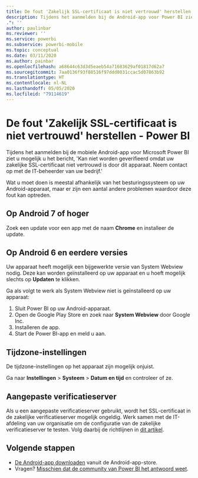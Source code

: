```yaml
---
title: De fout 'Zakelijk SSL-certificaat is niet vertrouwd' herstellen
description: Tijdens het aanmelden bij de Android-app voor Power BI ziet u mogelijk u het bericht, 'Kan niet worden geverifieerd omdat uw zakelijke SSL-certificaat niet vertrouwd is
.": ''
author: paulinbar
ms.reviewer: ''
ms.service: powerbi
ms.subservice: powerbi-mobile
ms.topic: conceptual
ms.date: 03/11/2020
ms.author: painbar
ms.openlocfilehash: a68644c63d3d5eaeb54a71683629af01817d62a7
ms.sourcegitcommit: 7aa0136f93f88516f97ddd8031ccac5d07863b92
ms.translationtype: HT
ms.contentlocale: nl-NL
ms.lasthandoff: 05/05/2020
ms.locfileid: "79114619"
---
```

# <a name="fixing-corporate-ssl-certificate-is-untrusted---power-bi"></a>De fout 'Zakelijk SSL-certificaat is niet vertrouwd' herstellen - Power BI
Tijdens het aanmelden bij de mobiele Android-app voor Microsoft Power BI ziet u mogelijk u het bericht, 'Kan niet worden geverifieerd omdat uw zakelijke SSL-certificaat niet vertrouwd is door dit apparaat. Neem contact op met de IT-beheerder van uw bedrijf.' 

Wat u moet doen is meestal afhankelijk van het besturingssysteem op uw Android-apparaat, maar er zijn een aantal andere problemen waardoor deze fout kan optreden.

## <a name="on-android-7-or-later"></a>Op Android 7 of hoger
Zoek een update voor een app met de naam **Chrome** en installeer de update.

## <a name="on-android-6-and-earlier"></a>Op Android 6 en eerdere versies
Uw apparaat heeft mogelijk een bijgewerkte versie van System Webview nodig. Deze kan worden geïnstalleerd op uw apparaat en u hoeft mogelijk slechts op **Updaten** te klikken.

Ga als volgt te werk als System Webview niet is geïnstalleerd op uw apparaat:

1. Sluit Power BI op uw Android-apparaat.
2. Open de Google Play Store en zoek naar **System Webview** door Google Inc.
3. Installeren de app.
4. Start de Power BI-app en meld u aan.

## <a name="time-zone-settings"></a>Tijdzone-instellingen
De tijdzone-instellingen op het apparaat zijn mogelijk onjuist. 

Ga naar **Instellingen** > **Systeem** > **Datum en tijd** en controleer of ze.

## <a name="custom-authentication-server"></a>Aangepaste verificatieserver
Als u een aangepaste verificatieserver gebruikt, wordt het SSL-certificaat in de zakelijke verificatieserver mogelijk ongeldig. Werk samen met de IT-afdeling van uw organisatie om de configuratie van de zakelijke verificatieserver te testen. Volg daarbij de richtlijnen in [dit artikel](https://support.microsoft.com/help/3203929/using-adal-to-authenticate-from-android-devices-fails-if-additional-ce).

## <a name="next-steps"></a>Volgende stappen
* [De Android-app downloaden](https://go.microsoft.com/fwlink/?LinkID=544867) vanuit de Android-app-store.
* Vragen? [Misschien dat de community van Power BI het antwoord weet](https://community.powerbi.com/). 


